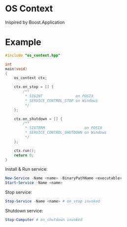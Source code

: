 # OS Context

Inspired by Boost.Application

# Example

```cpp
#include "os_context.hpp"

int
main(void)
{
    os_context ctx;

    ctx.on_stop = [] {
        /**
         * SIGINT               on POSIX
         * SERVICE_CONTROL_STOP on Windows
         */
    };

    ctx.on_shutdown = [] {
        /**
         * SIGTERM                  on POSIX
         * SERVICE_CONTROL_SHUTDOWN on Windows
         */
    };

    ctx.run();
    return 0;
}
```

Install & Run service:

```powershell
New-Service -Name <name> -BinaryPathName <executable>
Start-Service -Name <name>
```

Stop service:

```powershell
Stop-Service -Name <name> # on_stop invoked
```

Shutdown service:

```powershell
Stop-Computer # on_shutdown invoked
```
